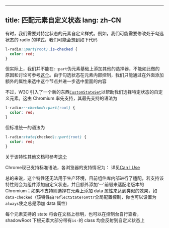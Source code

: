 <!--this file is copied from chinese md, remove this comment to update it, or it will be overwritten when next build-->
---
title: 匹配元素自定义状态
lang: zh-CN
---

有时，我们需要对特定状态的元素自定义样式。例如，我们可能需要修改处于勾选状态的 radio 的样式，我们可能会想到如下代码

```css
l-radio::part(root).is-checked {
  color: red;
}
```

但实际上，我们并不能在`::part`伪元素基础上添加其他的选择器，不能如此做的原因和讨论可参考[这个](https://github.com/w3c/csswg-drafts/issues/3431)。由于勾选状态在元素内部控制，我们只能通过在外面添加额外的属性来选中这个节点并进一步选中里面的内容

不过，W3C 引入了一个新的东西[`CustomStateSet`](https://developer.mozilla.org/en-US/docs/Web/API/CustomStateSet)以帮助我们选择特定状态的自定义元素。这由 Chromium 率先支持，其最先支持的语法为

```css
l-radio:--checked::part(root) {
  color: red;
}
```

但标准统一的语法为

```css
l-radio:state(checked)::part(root) {
  color: red;
}
```

关于该特性其他文档可参考[这个](https://github.com/whatwg/html/pull/8467)

Chrome现已支持标准语法，各浏览器的支持情况为：<SupportInfo chrome="125" edge="125" firefox="126" safari="17.4" style="padding-left: 0; margin-top: 16px;" /> 详见[Can I Use](<https://caniuse.com/?search=%3Astate()>)

总的来说，这个特性还无法用于生产环境，目前组件库内部进行了适配，若支持该特性则会为组件添加自定义状态，并且额外添加'--'前缀来适配老版本的 Chromium；如果不支持则选择在元素上添加 data 属性来达到类似的效果，如`data-checked`（该特性由`reflectStateToAttr`全局配置控制，你也可以设置为`always`使之总是添加 data 属性）

每个元素支持的 state 将会在文档上标明，也可以在控制台自行查看，shadowRoot 下根元素大部分带有`is-`的 class 均会反射到自定义状态上
